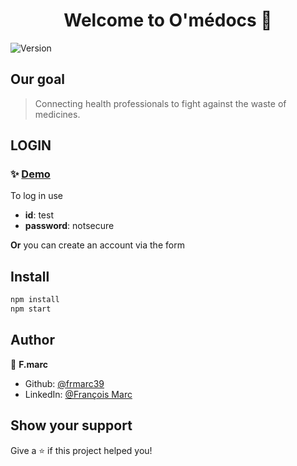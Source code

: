 <h1 align="center">Welcome to O'médocs 👋</h1>
<p>
  <img alt="Version" src="https://img.shields.io/badge/version-v1.0-blue.svg?cacheSeconds=2592000" />
</p>

## Our goal

> Connecting health professionals to fight against the waste of medicines.


## LOGIN

### ✨ [Demo](https://omedocs-web-2d9b5.web.app/)

To log in use 
* **id**: test 
* **password**: notsecure </br>

**Or** you can create an account via the form


## Install

```sh
npm install
npm start
```

## Author

👤 **F.marc**

* Github: [@frmarc39](https://github.com/frmarc39)
* LinkedIn: [@François Marc](https://www.linkedin.com/in/fran%C3%A7ois-marc-1a241661/)

## Show your support

Give a ⭐️ if this project helped you!


